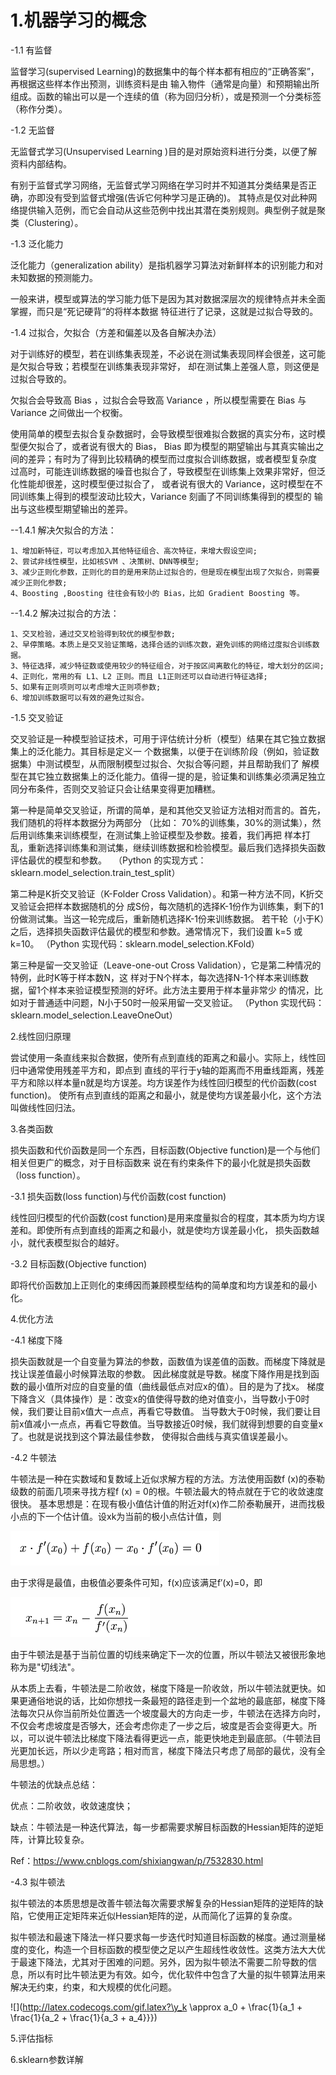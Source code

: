 # 1.机器学习的概念

-1.1 有监督

   监督学习(supervised Learning)的数据集中的每个样本都有相应的“正确答案”，再根据这些样本作出预测，训练资料是由
输入物件（通常是向量）和预期输出所组成。函数的输出可以是一个连续的值（称为回归分析），或是预测一个分类标签（称作分类）。
 
-1.2 无监督

   无监督式学习(Unsupervised Learning )目的是对原始资料进行分类，以便了解资料内部结构。
   
   有别于监督式学习网络，无监督式学习网络在学习时并不知道其分类结果是否正确，亦即没有受到监督式增强(告诉它何种学习是正确的)。
其特点是仅对此种网络提供输入范例，而它会自动从这些范例中找出其潜在类别规则。典型例子就是聚类（Clustering）。

-1.3 泛化能力

   泛化能力（generalization ability）是指机器学习算法对新鲜样本的识别能力和对未知数据的预测能力。
   
   一般来讲，模型或算法的学习能力低下是因为其对数据深层次的规律特点并未全面掌握，而只是“死记硬背”的将样本数据
特征进行了记录，这就是过拟合导致的。
 
-1.4 过拟合，欠拟合（方差和偏差以及各自解决办法）

   对于训练好的模型，若在训练集表现差，不必说在测试集表现同样会很差，这可能是欠拟合导致；若模型在训练集表现非常好，
却在测试集上差强人意，则这便是过拟合导致的。
 
   欠拟合会导致高 Bias ，过拟合会导致高 Variance ，所以模型需要在 Bias 与 Variance 之间做出一个权衡。
   
   使用简单的模型去拟合复杂数据时，会导致模型很难拟合数据的真实分布，这时模型便欠拟合了，或者说有很大的 Bias，
Bias 即为模型的期望输出与其真实输出之间的差异；有时为了得到比较精确的模型而过度拟合训练数据，或者模型复杂度
过高时，可能连训练数据的噪音也拟合了，导致模型在训练集上效果非常好，但泛化性能却很差，这时模型便过拟合了，
或者说有很大的 Variance，这时模型在不同训练集上得到的模型波动比较大，Variance 刻画了不同训练集得到的模型的
输出与这些模型期望输出的差异。
 
--1.4.1 解决欠拟合的方法：

    1、增加新特征，可以考虑加入其他特征组合、高次特征，来增大假设空间;
    2、尝试非线性模型，比如核SVM 、决策树、DNN等模型;
    3、减少正则化参数，正则化的目的是用来防止过拟合的，但是现在模型出现了欠拟合，则需要减少正则化参数;
    4、Boosting ,Boosting 往往会有较小的 Bias，比如 Gradient Boosting 等。
    
--1.4.2 解决过拟合的方法：

    1、交叉检验，通过交叉检验得到较优的模型参数;
    2、早停策略。本质上是交叉验证策略，选择合适的训练次数，避免训练的网络过度拟合训练数据。
    3、特征选择，减少特征数或使用较少的特征组合，对于按区间离散化的特征，增大划分的区间;
    4、正则化，常用的有 L1、L2 正则。而且 L1正则还可以自动进行特征选择;
    5、如果有正则项则可以考虑增大正则项参数;
    6、增加训练数据可以有效的避免过拟合。

-1.5 交叉验证

   交叉验证是一种模型验证技术，可用于评估统计分析（模型）结果在其它独立数据集上的泛化能力。其目标是定义一
个数据集，以便于在训练阶段（例如，验证数据集）中测试模型，从而限制模型过拟合、欠拟合等问题，并且帮助我们了
解模型在其它独立数据集上的泛化能力。值得一提的是，验证集和训练集必须满足独立同分布条件，否则交叉验证只会让结果变得更加糟糕。
 
   第一种是简单交叉验证，所谓的简单，是和其他交叉验证方法相对而言的。首先，我们随机的将样本数据分为两部分
（比如： 70%的训练集，30%的测试集），然后用训练集来训练模型，在测试集上验证模型及参数。接着，我们再把
样本打乱，重新选择训练集和测试集，继续训练数据和检验模型。最后我们选择损失函数评估最优的模型和参数。　
 （Python 的实现方式：sklearn.model_selection.train_test_split）
 
   第二种是K折交叉验证（K-Folder Cross Validation）。和第一种方法不同，K折交叉验证会把样本数据随机的分
成S份，每次随机的选择K-1份作为训练集，剩下的1份做测试集。当这一轮完成后，重新随机选择K-1份来训练数据。
若干轮（小于K）之后，选择损失函数评估最优的模型和参数。通常情况下，我们设置 k=5 或 k=10。
 （Python 实现代码：sklearn.model_selection.KFold）

   第三种是留一交叉验证（Leave-one-out Cross Validation），它是第二种情况的特例，此时K等于样本数N，这
样对于N个样本，每次选择N-1个样本来训练数据，留1个样本来验证模型预测的好坏。此方法主要用于样本量非常少
的情况，比如对于普通适中问题，N小于50时一般采用留一交叉验证。
 （Python 实现代码：sklearn.model_selection.LeaveOneOut）

2.线性回归原理

   尝试使用一条直线来拟合数据，使所有点到直线的距离之和最小。实际上，线性回归中通常使用残差平方和，即点到
直线的平行于y轴的距离而不用垂线距离，残差平方和除以样本量n就是均方误差。均方误差作为线性回归模型的代价函数(cost function)。
使所有点到直线的距离之和最小，就是使均方误差最小化，这个方法叫做线性回归法。
   
3.各类函数

   损失函数和代价函数是同一个东西，目标函数(Objective function)是一个与他们相关但更广的概念，对于目标函数来
说在有约束条件下的最小化就是损失函数（loss function）。

-3.1 损失函数(loss function)与代价函数(cost function)

   线性回归模型的代价函数(cost function)是用来度量拟合的程度，其本质为均方误差和。即使所有点到直线的距离之和最小，就是使均方误差最小化，
损失函数越小，就代表模型拟合的越好。

-3.2 目标函数(Objective function)

   即将代价函数加上正则化的束缚因而兼顾模型结构的简单度和均方误差和的最小化。

4.优化方法

-4.1 梯度下降

   损失函数就是一个自变量为算法的参数，函数值为误差值的函数。而梯度下降就是找让误差值最小时候算法取的参数。
   因此梯度就是导数。梯度下降作用是找到函数的最小值所对应的自变量的值（曲线最低点对应x的值）。目的是为了找x。
   梯度下降含义（具体操作）是：改变x的值使得导数的绝对值变小，当导数小于0时候，我们要让目前x值大一点点，再看它导数值。
当导数大于0时候，我们要让目前x值减小一点点，再看它导数值。当导数接近0时候，我们就得到想要的自变量x了。也就是说找到这个算法最佳参数，
使得拟合曲线与真实值误差最小。

-4.2 牛顿法

   牛顿法是一种在实数域和复数域上近似求解方程的方法。方法使用函数f (x)的泰勒级数的前面几项来寻找方程f (x) = 0的根。牛顿法最大的特点就在于它的收敛速度很快。
   基本思想是：在现有极小值估计值的附近对f(x)作二阶泰勒展开，进而找极小点的下一个估计值。设xk为当前的极小点估计值，则
   
   ![equation1](https://github.com/npk123/Algorithm-arrangement/blob/master/images/222309088311820.png)
   
   由于求得是最值，由极值必要条件可知，f(x)应该满足f′(x)=0，即
   
   ![equation1](https://github.com/npk123/Algorithm-arrangement/blob/master/images/222309221284615.png)
   
   由于牛顿法是基于当前位置的切线来确定下一次的位置，所以牛顿法又被很形象地称为是"切线法"。
   
   从本质上去看，牛顿法是二阶收敛，梯度下降是一阶收敛，所以牛顿法就更快。如果更通俗地说的话，比如你想找一条最短的路径走到一个盆地的最底部，梯度下降法每次只从你当前所处位置选一个坡度最大的方向走一步，牛顿法在选择方向时，不仅会考虑坡度是否够大，还会考虑你走了一步之后，坡度是否会变得更大。所以，可以说牛顿法比梯度下降法看得更远一点，能更快地走到最底部。（牛顿法目光更加长远，所以少走弯路；相对而言，梯度下降法只考虑了局部的最优，没有全局思想。）
   
   牛顿法的优缺点总结：
   
   优点：二阶收敛，收敛速度快；
   
   缺点：牛顿法是一种迭代算法，每一步都需要求解目标函数的Hessian矩阵的逆矩阵，计算比较复杂。
   
   Ref：https://www.cnblogs.com/shixiangwan/p/7532830.html

-4.3 拟牛顿法

拟牛顿法的本质思想是改善牛顿法每次需要求解复杂的Hessian矩阵的逆矩阵的缺陷，它使用正定矩阵来近似Hessian矩阵的逆，从而简化了运算的复杂度。

拟牛顿法和最速下降法一样只要求每一步迭代时知道目标函数的梯度。通过测量梯度的变化，构造一个目标函数的模型使之足以产生超线性收敛性。这类方法大大优于最速下降法，尤其对于困难的问题。另外，因为拟牛顿法不需要二阶导数的信息，所以有时比牛顿法更为有效。如今，优化软件中包含了大量的拟牛顿算法用来解决无约束，约束，和大规模的优化问题。

![](http://latex.codecogs.com/gif.latex?\y_k \approx  a_0 + \frac{1}{a_1 + \frac{1}{a_2 + \frac{1}{a_3 + a_4}}})



5.评估指标

6.sklearn参数详解
